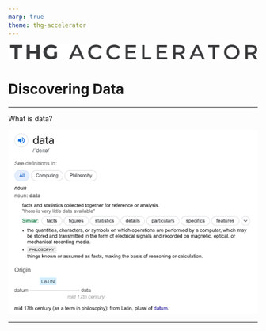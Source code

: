 ```yaml
---
marp: true
theme: thg-accelerator
---
```


![width:800px](accelerator-logo.svg)

# Discovering Data

---

What is data?

![width:800px](../lecture-1-discovering-data/img/what-is-data.png)

---
